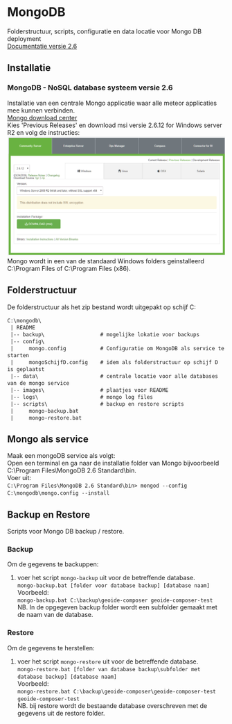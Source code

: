 # MongoDB 
Folderstructuur, scripts, configuratie en data locatie voor Mongo DB deployment   
[Documentatie versie 2.6](https://docs.mongodb.com/v2.6/)   

## Installatie
   
###  MongoDB - NoSQL database systeem versie 2.6   
  Installatie van een centrale Mongo applicatie waar alle meteor applicaties mee kunnen verbinden.   
  [Mongo download center](https://www.mongodb.com/download-center#community)       
  Kies 'Previous Releases' en download msi versie 2.6.12 for Windows server R2 en volg de instructies:  
  ![Mongo 2.6. download](images/mongo26.png)   
  Mongo wordt in een van de standaard Windows folders geinstalleerd C:\Program Files of C:\Program Files (x86).   

## Folderstructuur  
De folderstructuur als het zip bestand wordt uitgepakt op schijf C:   
    
    C:\mongodb\
     | README
     |-- backup\                  # mogelijke lokatie voor backups
     |-- config\
     |     mongo.config           # Configuratie om MongoDB als service te starten
     |     mongoSchijfD.config    # idem als folderstructuur op schijf D is geplaatst
     |-- data\                    # centrale locatie voor alle databases van de mongo service
     |-- images\                  # plaatjes voor README
     |-- logs\                    # mongo log files
     |-- scripts\                 # backup en restore scripts
     |     mongo-backup.bat
     |     mongo-restore.bat

## Mongo als service
Maak een mongoDB service als volgt:   
Open een terminal en ga naar de installatie folder van Mongo bijvoorbeeld C:\Program Files\MongoDB 2.6 Standard\bin\.   
Voer uit:   
``C:\Program Files\MongoDB 2.6 Standard\bin> mongod --config  C:\mongodb\mongo.config --install``   

## Backup en Restore
Scripts voor Mongo DB backup / restore.   

### Backup
Om de gegevens te backuppen:  
1. voer het script ``mongo-backup`` uit voor de betreffende database.   
   ``mongo-backup.bat [folder voor database backup] [database naam]``  
   Voorbeeld:   
   ``mongo-backup.bat C:\backup\geoide-composer geoide-composer-test``  
   NB. In de opgegeven backup folder wordt een subfolder gemaakt met de naam van de database.

### Restore
Om de gegevens te herstellen:  
1. voer het script ``mongo-restore`` uit voor de betreffende database.  
   ``mongo-restore.bat [folder van database backup\subfolder met database backup] [database naam]``  
   Voorbeeld:   
   ``mongo-restore.bat C:\backup\geoide-composer\geoide-composer-test geoide-composer-test ``  
   NB. bij restore wordt de bestaande database overschreven met de gegevens uit de restore folder.  

